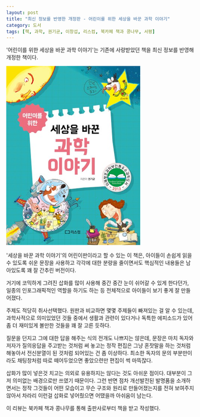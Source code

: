 ```yaml
---
layout: post
title: "최신 정보를 반영한 개정판 - 어린이를 위한 세상을 바꾼 과학 이야기"
category: 도서
tags: [책, 과학, 권기균, 이창섭, 리스컴, 북카페 책과 콩나무, 서평]
---
```


'어린이를 위한 세상을 바꾼 과학 이야기'는
기존에 사랑받았던 책을 최신 정보를 반영해 개정한 책이다.

![표지](/images/science-story-that-changed-the-world-for-kids-book-h480.jpg)

'세상을 바꾼 과학 이야기'의 어린이판이라고 할 수 있는 이 책은,
아이들이 손쉽게 읽을 수 있도록 쉬운 문장을 사용하고
각각에 대한 분량을 줄이면서도
핵심적인 내용들은 남아있도록 꽤 잘 간추린 버전이다.

거기에 코믹하게 그려진 삽화를 많이 사용해 중간 중간 눈이 쉬어갈 수 있게 한다던가,
일종의 인포그래픽적인 역할을 하기도 하는 등
전체적으로 아이들이 보기 좋게 잘 만들어졌다.

주제도 적당히 취사선택했다.
원판과 비교하면 몇몇 주제들이 빠져있는 걸 알 수 있는데,
과학사적으로 의미있었던 것들 중에서
생활과 관련이 있다거나 독특한 에피소드가 있어
좀 더 재미있게 볼만한 것들을 꽤 잘 고른 듯하다.

질문을 던지고 그에 대한 답을 해주는 식의 전개도 나쁘지는 않은데,
문장은 마치 독자와 저자가 질의응답을 주고받는 것처럼 써 놓고는
정작 편집은 그냥 혼잣말을 하는 것처럼 해놓아서
전신분열이 된 것처럼 되어있는 건 좀 이상하다.
최소한 독자의 문의 부분만이라도 채팅창처럼 따로 떼어두었으면 좋았으련만
편집이 썩 마뜩잖다.

삽화가 많이 넣은것 치고는 의외로 유용하지는 않다는 것도 아쉬운 점이다.
대부분이 그저 의미없는 배경으로만 쓰였기 때문이다.
그런 반면 점차 개선발전된 발명품을 소개하면서는
정작 그것들이 어떤 모습이고 무슨 구조와 원리로 만들어졌는지를 전혀 보여주지 않아서
차라리 이런걸 삽화로 넣어줬으면 어땠을까 아쉬움이 남는다.



<div class="im im-info">
이 리뷰는 북카페 책과 콩나무를 통해 출판사로부터 책을 받고 작성했다.
</div>
